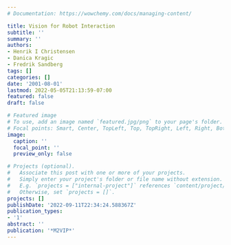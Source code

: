 ```yaml
---
# Documentation: https://wowchemy.com/docs/managing-content/

title: Vision for Robot Interaction
subtitle: ''
summary: ''
authors:
- Henrik I Christensen
- Danica Kragic
- Fredrik Sandberg
tags: []
categories: []
date: '2001-08-01'
lastmod: 2022-05-05T21:13:59-07:00
featured: false
draft: false

# Featured image
# To use, add an image named `featured.jpg/png` to your page's folder.
# Focal points: Smart, Center, TopLeft, Top, TopRight, Left, Right, BottomLeft, Bottom, BottomRight.
image:
  caption: ''
  focal_point: ''
  preview_only: false

# Projects (optional).
#   Associate this post with one or more of your projects.
#   Simply enter your project's folder or file name without extension.
#   E.g. `projects = ["internal-project"]` references `content/project/deep-learning/index.md`.
#   Otherwise, set `projects = []`.
projects: []
publishDate: '2022-09-11T22:34:24.588367Z'
publication_types:
- '1'
abstract: ''
publication: '*M2VIP*'
---
```

